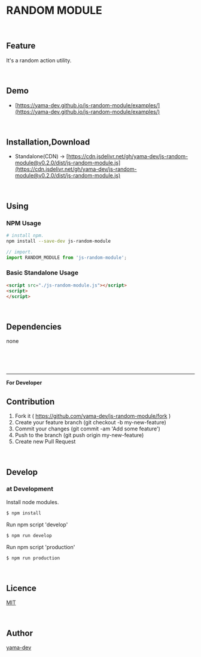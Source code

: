 # RANDOM MODULE

<br>

## Feature
It's a random action utility.

<br>

## Demo

- [https://yama-dev.github.io/js-random-module/examples/](https://yama-dev.github.io/js-random-module/examples/)

<br>

## Installation,Download

- Standalone(CDN) -> [https://cdn.jsdelivr.net/gh/yama-dev/js-random-module@v0.2.0/dist/js-random-module.js](https://cdn.jsdelivr.net/gh/yama-dev/js-random-module@v0.2.0/dist/js-random-module.js)

<br>

## Using

### NPM Usage

``` bash
# install npm.
npm install --save-dev js-random-module
```

``` javascript
// import.
import RANDOM_MODULE from 'js-random-module';
```

### Basic Standalone Usage

``` html
<script src="./js-random-module.js"></script>
<script>
</script>
```

<br>

## Dependencies

none

<br><br><br>

___

**For Developer**

## Contribution

1. Fork it ( https://github.com/yama-dev/js-random-module/fork )
2. Create your feature branch (git checkout -b my-new-feature)
3. Commit your changes (git commit -am 'Add some feature')
4. Push to the branch (git push origin my-new-feature)
5. Create new Pull Request

<br>

## Develop

### at Development

Install node modules.

``` bash
$ npm install
```

Run npm script 'develop'

``` bash
$ npm run develop
```

Run npm script 'production'

``` bash
$ npm run production
```

<br>

## Licence

[MIT](https://github.com/yama-dev/js-random-module/blob/master/LICENSE)

<br>

## Author

[yama-dev](https://github.com/yama-dev)

